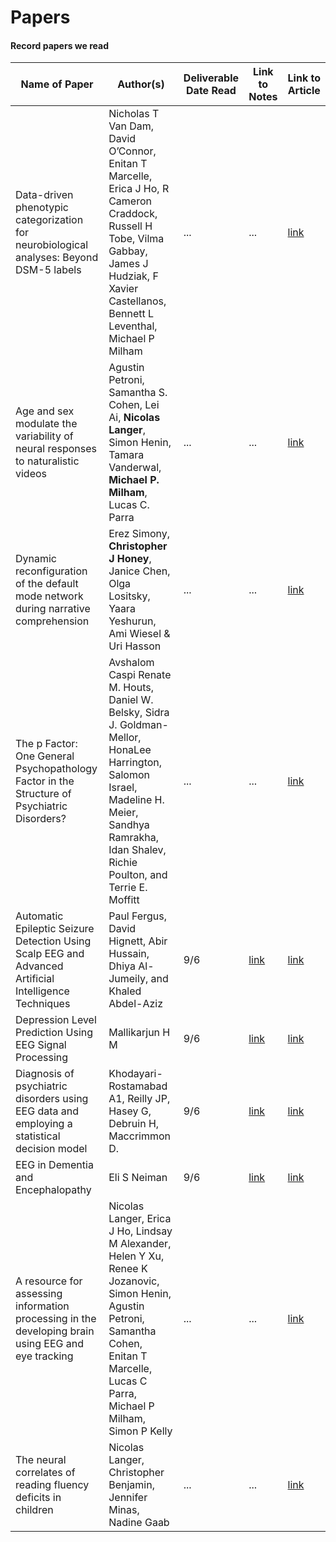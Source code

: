 # Papers
#### Record papers we read
  
| Name of Paper | Author(s) | Deliverable Date Read | Link to Notes | Link to Article |
| ------------- | --------- | ----------------------| ------------- | --------------- |
| Data-driven phenotypic categorization for neurobiological analyses: Beyond DSM-5 labels | Nicholas T Van Dam, David O’Connor, Enitan T Marcelle, Erica J Ho, R Cameron Craddock, Russell H Tobe, Vilma Gabbay, James J Hudziak, F Xavier Castellanos, Bennett L Leventhal, Michael P Milham | ...  | ... | [link](http://www.sciencedirect.com/science/article/pii/S0006322316325860) |
| Age and sex modulate the variability of neural responses to naturalistic videos | Agustin Petroni, Samantha S. Cohen, Lei Ai,  **Nicolas Langer**, Simon Henin,  Tamara Vanderwal,  **Michael P. Milham**,  Lucas C. Parra | ... | ... | [link](http://www.biorxiv.org/content/early/2017/07/14/089060) |
| Dynamic reconfiguration of the default mode network during narrative comprehension | Erez Simony, **Christopher J Honey**, Janice Chen, Olga Lositsky, Yaara Yeshurun, Ami Wiesel & Uri Hasson | ... | ... | [link](https://www.nature.com/articles/ncomms12141) |
| The p Factor: One General Psychopathology Factor in the Structure of Psychiatric Disorders? | Avshalom Caspi Renate M. Houts, Daniel W. Belsky, Sidra J. Goldman-Mellor, HonaLee Harrington, Salomon Israel, Madeline H. Meier, Sandhya Ramrakha, Idan Shalev, Richie Poulton, and Terrie E. Moffitt | ... | ... | [link](https://www.ncbi.nlm.nih.gov/pmc/articles/PMC4209412/) |
| Automatic Epileptic Seizure Detection Using Scalp EEG and Advanced Artificial Intelligence Techniques | Paul Fergus, David Hignett, Abir Hussain, Dhiya Al-Jumeily, and Khaled Abdel-Aziz | 9/6 | [link](https://docs.google.com/document/d/1Pl82Dh15fBF12hfiJQ4s0gc2IurgA-K2dw1746Wa7iM/edit?usp=sharing) | [link](https://www.hindawi.com/journals/bmri/2015/986736/) |
| Depression Level Prediction Using EEG Signal Processing | Mallikarjun H M | 9/6 | [link](https://docs.google.com/document/d/1gbmYc4ea7XyumNKhId7-p0fsobH_0nU6VPQ5khAiDAk/edit?usp=sharing) | [link](https://www.deepdyve.com/lp/institute-of-electrical-and-electronics-engineers/depression-level-prediction-using-eeg-signal-processing-3mwha0cjto) |
| Diagnosis of psychiatric disorders using EEG data and employing a statistical decision model | Khodayari-Rostamabad A1, Reilly JP, Hasey G, Debruin H, Maccrimmon D. | 9/6 | [link](https://drive.google.com/file/d/0B7U7nZyDc8fLUW1fUXRiMkVEYXc/view?usp=sharing) | [link](https://www.ncbi.nlm.nih.gov/pubmed/21097280) |
| EEG in Dementia and Encephalopathy | Eli S Neiman | 9/6 | [link](https://docs.google.com/document/d/18VJaRN-ucmFivnHEkXhQoSNGZCutfBPsBB7htTpIHV4/edit?usp=sharing) | [link](http://emedicine.medscape.com/article/1138235-overview) |
| A resource for assessing information processing in the developing brain using EEG and eye tracking | Nicolas Langer, Erica J Ho, Lindsay M Alexander, Helen Y Xu, Renee K Jozanovic, Simon Henin, Agustin Petroni, Samantha Cohen, Enitan T Marcelle, Lucas C Parra, Michael P Milham, Simon P Kelly | ... | ... | [link](https://www.ncbi.nlm.nih.gov/pmc/articles/PMC5387929/) |
| The neural correlates of reading fluency deficits in children | Nicolas Langer, Christopher Benjamin, Jennifer Minas, Nadine Gaab | ... | ... | [link](https://academic.oup.com/cercor/article/25/6/1441/298968/The-Neural-Correlates-of-Reading-Fluency-Deficits) |
